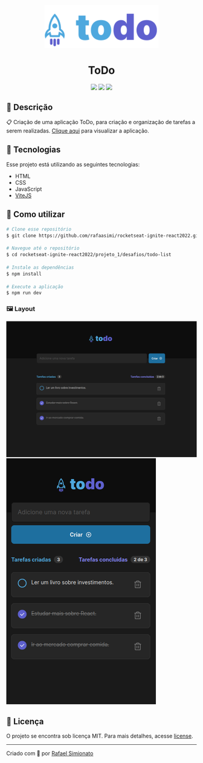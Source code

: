 <p align='center'><img width='300' src="./.github/logo-todo.svg"/></p>
<h1 align='center'>ToDo</h1>
<p align='center'>
<img src="https://img.shields.io/github/repo-size/rafaasimi/rocketseat-ignite-react2022?color=5E60CE">
<img src="https://img.shields.io/github/languages/count/rafaasimi/rocketseat-ignite-react2022?color=5E60CE">
<img src="https://img.shields.io/github/last-commit/rafaasimi/rocketseat-ignite-react2022?color=5E60CE">
</p>

## 🔖 Descrição
<p>📋 Criação de uma aplicação ToDo, para criação e organização de tarefas a serem realizadas. <a href="https://rocketseat-ignite-react2022-desafio1-todo.vercel.app/" target="_new">Clique aqui</a> para visualizar a aplicação.<p>

## 🚀 Tecnologias
Esse projeto está utilizando as seguintes tecnologias:
- HTML
- CSS
- JavaScript
- [ViteJS](https://vitejs.dev/)

## 🎲 Como utilizar
```bash
# Clone esse repositório
$ git clone https://github.com/rafaasimi/rocketseat-ignite-react2022.git

# Navegue até o repositório
$ cd rocketseat-ignite-react2022/projeto_1/desafios/todo-list

# Instale as dependências
$ npm install

# Execute a aplicação
$ npm run dev
```
<h3>🖼 Layout</h3>
<img src="./.github/todo-desktop.png">
<img src="./.github/todo-mobile.png">

## 📝 Licença
<p>O projeto se encontra sob licença MIT. Para mais detalhes, acesse <a href='LICENSE'>license<a>.</p>

---
<p>Criado com 💙 por <a href='https://github.com/rafaasimi/' target='_blank'>Rafael Simionato</a></p>